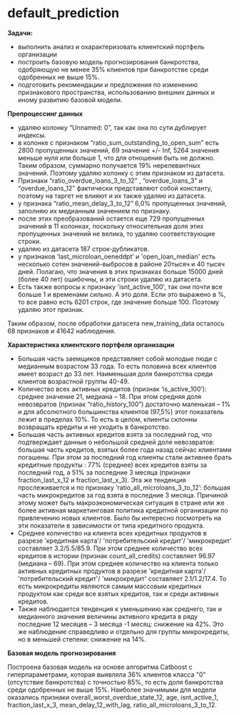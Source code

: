 # default_prediction
**Задачи:**
- выполнить анализ и охарактеризовать клиентский портфель организации
- построить базовую модель прогнозирования банкротства, одобряющую не менее 35% клиентов при банкротстве среди одобренных не выше 15%.
- подготовить рекомендации и предложения по изменению признакового пространства, использованию внешних данных и иному развитию базовой модели.

**Препроцессинг данных**
- удаляю колонку “Unnamed: 0”, так как она по сути дублирует индексы.
- в колонке с признаком “ratio_sum_outstanding_to_open_sum” есть 2800 пропущенных значений, 69 значение +/- Inf, 5264 значения меньше нуля или больше 1, что для отношения быть не должно. Таким образом, суммарно получается 19% нерелевантных значений. Поэтому удаляю колонку с этим признаком из датасета.
-  Признаки “ratio_overdue_loans_3_to_12” , “overdue_loans_3” и “overdue_loans_12” фактически представляют собой константу, поэтому на таргет не влияют и их также удаляю из датасета.
- у признака “ratio_mean_delay_3_to_12” 6,0% пропущенных значений, заполняю их медианным значением по признаку.
- после этих преобразований остается еще 729 пропущенных значений в 11 колонках, поскольку относительная доля этих пропущенных значений не велика, то удаляю соответствующие строки.
- удаляю из датасета 187 строк-дубликатов.
- у признаков ‘last_microloan_oeneddpt’ и 'open_loan_median' есть несколько сотен значений-выбросов в районе 20тысяч и 40 тысяч дней. Полагаю, что значения в этих признаках больше 15000 дней (более 40 лет) ошибочны, и эти строки удаляю из датасета.
- Есть также вопросы к признаку 'isnt_active_100', так они почти все больше 1 и временами сильно. А это доля. Если это выражено в %, то все равно есть 6201 строк, где значение больше 100. Поэтому удаляю этот признак.
  
Таким образом, после обработки датасета new_training_data осталось 68 признаков и 41642 наблюдения.

**Характеристика клиентского портфеля организации**

- Большая часть заемщиков представляет собой молодые люди с медианным возрастом 33 года. То есть половина всех клиентов имеет возраст до 33 лет.
Наименьшая доля банкротства среди клиентов возрастной группы 40-49.
- Количество всех активных кредитов (признак ‘is_active_100’): среднее значение 21, медиана – 18. При этом средняя доля невозвратов (признак “ratio_history_100”) достаточно маленькая – 1% и для абсолютного большинства клиентов (97,5%) этот показатель лежит в пределах 10%. То есть в целом, клиенты склонны возвращать кредиты и не уходить в банкротство.
- Большая часть активных кредитов взята за последний год, что подтверждает данные о небольшой средней доле невозвратов: большая часть кредитов, взятых более года назад сейчас клиентами погашены. При этом за последний год клиенты стали активнее брать кредитные продукты : 77% (среднее) всех кредитов взяты за последний год, а 51% за последние 3 месяца (признаки fraction_last_x_12 и fraction_last_x_3). Эта же тенденция прослеживается и по признаку ‘ratio_all_microloans_3_to_12’: большая часть микрокредитов за год взята в последние 3 месяца. Причиной этому может быть макроэкономическая ситуация в стране или же более активная маркетинговая политика кредитной организации по привлечению новых клиентов.  Было бы интересно посмотреть на эти показатели в зависимости от типа кредитного продукта.
- Среднее количество  на клиента всех кредитных продуктов в разрезе  'кредитная карта'/ 'потребительский кредит'/ 'микрокредит' составляет 3.2/5.5/85.9.  При этом среднее количество всех кредитов в истории (признак count_all_credits) составляет 96.97 (медиана – 69).
При этом среднее количество  на клиента только активных  кредитных продуктов в разрезе  'кредитная карта'/ 'потребительский кредит'/ 'микрокредит' составляет 2.1/1.2/17.4. То есть микрокредиты являются самым массовым кредитных продуктом как среди все взятых кредитов, так и среди активных кредитов.
- Также наблюдается тенденция к уменьшению как среднего, так и медианного значения величины активного кредита в ряду последние 12 месяцев – 3 месяца -1 месяц: снижение на 42%. Это же наблюдение справедливо и отдельно для группы микрокредиты, но в меньшей степени: снижение на 14%.

**Базовая модель прогнозирования**

Построена базовая модель на основе алгоритма Catboost c гиперпараметрами, которая выявляла 36% клиентов класса "0" (отсутствие банкротства) с точностью 85%, то есть доля банкротства среди одобренных не выше 15%. Наиболее значимыми для модели оказались признаки overall_worst_overdue_state_12, age, isnt_active_1, fraction_last_x_3, mean_delay_12_with_lag, ratio_all_microloans_3_to_12.


